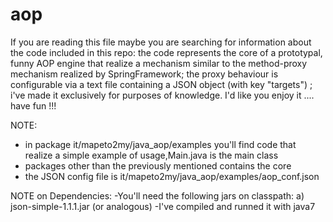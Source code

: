 aop
===

If you are reading this file  maybe you are searching for information about the code included in this repo:
the code represents the core of a prototypal, funny AOP engine that realize a mechanism similar to the 
method-proxy mechanism realized by SpringFramework; the proxy behaviour is configurable via a text file 
containing a JSON object (with key "targets") ; i've made it exclusively for purposes of knowledge.
I'd like you enjoy it .... have fun !!!

NOTE: 
- in package it/mapeto2my/java_aop/examples you'll find code that realize a simple example of usage,Main.java is the main class
- packages other than the previously mentioned contains the core
- the JSON config file is it/mapeto2my/java_aop/examples/aop_conf.json

NOTE on Dependencies:
-You'll need the following jars on classpath:
	a) json-simple-1.1.1.jar (or analogous)
-I've compiled and runned it with java7


